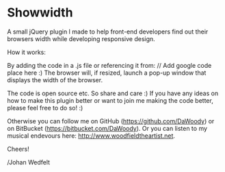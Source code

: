 Showwidth
=========

A small jQuery plugin I made to help front-end developers find out their browsers width while developing responsive design.

How it works: 

By adding the code in a .js file or referencing it from: // Add google code place here :)
The browser will, if resized, launch a pop-up window that displays the width of the browser.

The code is open source etc. So share and care :) 
If you have any ideas on how to make this plugin better or want to join me making the code better, please feel free to do so! :)

Otherwise you can follow me on GitHub (https://github.com/DaWoody) or on BitBucket (https://bitbucket.com/DaWoody). Or you can listen to my musical endevours here: http://www.woodfieldtheartist.net.

Cheers!

/Johan Wedfelt